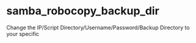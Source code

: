 # samba_robocopy_backup_dir
Change the IP/Script Directory/Username/Password/Backup Directory to your specific
